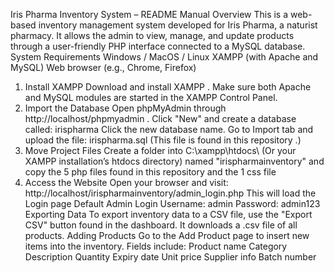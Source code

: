 Iris Pharma Inventory System – README Manual Overview
This is a web-based inventory management system developed for Iris Pharma, a naturist pharmacy. It allows the admin to view, manage, and update products through a user-friendly PHP interface connected to a MySQL database.
System Requirements
Windows / MacOS / Linux
XAMPP
 (with Apache and MySQL)
Web browser (e.g., Chrome, Firefox)
1. Install XAMPP
Download and install XAMPP 
.
 Make sure both Apache and MySQL modules are started in the XAMPP Control Panel.
2. Import the Database
Open phpMyAdmin through http://localhost/phpmyadmin
.
Click "New" and create a database called:
irispharma
Click the new database name.
Go to Import tab and upload the file:
irispharma.sql
(This file is found in this repository .)
3. Move Project Files
Create a folder into C:\xampp\htdocs\ (Or your XAMPP installation’s htdocs directory) named "irispharmainventory" and copy the 5 php files found in this repository and the 1 css file
4. Access the Website
Open your browser and visit:
http://localhost/irispharmainventory/admin_login.php
This will load the Login page
 Default Admin Login
Username: admin
Password: admin123
 Exporting Data
To export inventory data to a CSV file, use the "Export CSV" button found in the dashboard. It downloads a .csv file of all products.
 Adding Products
Go to the Add Product page to insert new items into the inventory.
Fields include:
Product name
Category
Description
Quantity
Expiry date
Unit price
Supplier info
Batch number
